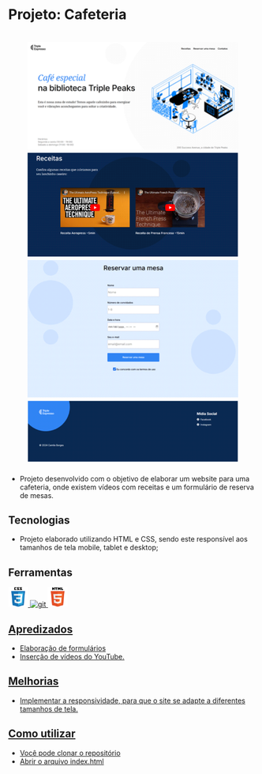 # Projeto: Cafeteria

<h1 align="center">
  <img width="427" src= "./Github/page1.png">
  <img width="427" src= "./Github/page2.png">
  <img width="427" src= "./Github/page3.png">
  <img width="427" src= "./Github/page4.png">
</h1>
 
- Projeto desenvolvido com o objetivo de elaborar um website para uma cafeteria, onde existem vídeos com receitas e um formulário de reserva de mesas.

## Tecnologias

- Projeto elaborado utilizando HTML e CSS, sendo este responsível aos tamanhos de tela mobile, tablet e desktop;

## Ferramentas

<p align="left"> <a href="https://www.w3schools.com/css/" target="_blank" rel="noreferrer"> <img src="https://raw.githubusercontent.com/devicons/devicon/master/icons/css3/css3-original-wordmark.svg" alt="css3" width="40" height="40"/> </a> <a href="https://git-scm.com/" target="_blank" rel="noreferrer"> <img src="https://www.vectorlogo.zone/logos/git-scm/git-scm-icon.svg" alt="git" width="40" height="40"/> </a> <a href="https://www.w3.org/html/" target="_blank" rel="noreferrer"> <img src="https://raw.githubusercontent.com/devicons/devicon/master/icons/html5/html5-original-wordmark.svg" alt="html5" width="40" height="40"/> </a> <a href="https://reactjs.org/" target="_blank" rel="noreferrer">

## Apredizados

- Elaboração de formulários
- Inserção de vídeos do YouTube.

## Melhorias

- Implementar a responsividade, para que o site se adapte a diferentes tamanhos de tela.

## Como utilizar

- Você pode clonar o repositório
- Abrir o arquivo index.html
